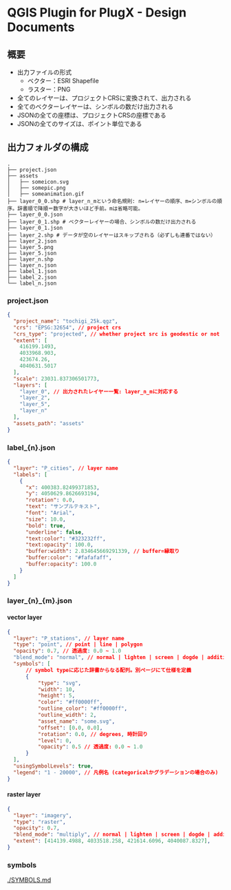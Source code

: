 # QGIS Plugin for PlugX - Design Documents

## 概要

- 出力ファイルの形式
  - ベクター：ESRI Shapefile
  - ラスター：PNG
- 全てのレイヤーは、プロジェクトCRSに変換されて、出力される
- 全てのベクターレイヤーは、シンボルの数だけ出力される
- JSONの全ての座標は、プロジェクトCRSの座標である
- JSONの全てのサイズは、ポイント単位である

## 出力フォルダの構成

```planetext
.
├── project.json
├── assets
│   ├── someicon.svg
│   ├── somepic.png
│   ├── someanimation.gif
├── layer_0_0.shp # layer_n_mという命名規則: n=レイヤーの順序、m=シンボルの順序。辞書順で降順＝数字が大きいほど手前。mは省略可能。
├── layer_0_0.json
├── layer_0_1.shp # ベクターレイヤーの場合、シンボルの数だけ出力される
├── layer_0_1.json
├── layer_2.shp # データが空のレイヤーはスキップされる（必ずしも連番ではない）
├── layer_2.json
├── layer_5.png
├── layer_5.json
├── layer_n.shp
├── layer_n.json
├── label_1.json
├── label_2.json
└── label_n.json
```

### project.json

```json
{
  "project_name": "tochigi_25k.qgz",
  "crs": "EPSG:32654", // project crs
  "crs_type": "projected", // whether project src is geodestic or not
  "extent": [
    416199.1493,
    4033968.903,
    423674.26,
    4040631.5017
  ],
  "scale": 23031.837306501773,
  "layers": [
    "layer_0", // 出力されたレイヤー一覧: layer_n_mに対応する
    "layer_2",
    "layer_5",
    "layer_n"
  ],
  "assets_path": "assets"
}
```

### label_{n}.json

```json
{
  "layer": "P_cities", // layer name
  "labels": [
    {
      "x": 400383.82499371853,
      "y": 4050629.8626693194,
      "rotation": 0.0,
      "text": "サンプルテキスト",
      "font": "Arial",
      "size": 10.0,
      "bold": true,
      "underline": false,
      "text:color": "#323232ff",
      "text:opacity": 100.0,
      "buffer:width": 2.834645669291339, // buffer=縁取り
      "buffer:color": "#fafafaff",
      "buffer:opacity": 100.0
    }
  ]
}
```

### layer_{n}_{m}.json

#### vector layer

```json
{
  "layer": "P_stations", // layer name
  "type": "point", // point | line | polygon
  "opacity": 0.7, // 透過度: 0.0 ~ 1.0
  "blend_mode": "normal", // normal | lighten | screen | dogde | addition | darken | multiply | burn | overlay | soft_light | hard_light | difference | subtract
  "symbols": [
      // symbol typeに応じた辞書からなる配列。別ページにて仕様を定義
      {
          "type": "svg",
          "width": 10,
          "height": 5,
          "color": "#ff0000ff",
          "outline_color": "#ff0000ff",
          "outline_width": 2,
          "asset_name": "some.svg",
          "offset": [0.0, 0.0],
          "rotation": 0.0, // degrees, 時計回り
          "level": 0,
          "opacity": 0.5 // 透過度: 0.0 ~ 1.0
      }
  ],
  "usingSymbolLevels": true,
  "legend": "1 - 20000", // 凡例名 (categoricalかグラデーションの場合のみ)
}
```

#### raster layer

```json
{
  "layer": "imagery",
  "type": "raster",
  "opacity": 0.7,
  "blend_mode": "multiply", // normal | lighten | screen | dogde | addition | darken | multiply | burn | overlay | soft_light | hard_light | difference | subtract
  "extent": [414139.4988, 4033518.258, 421614.6096, 4040087.8327],
}
```

### symbols

[./SYMBOLS.md](./SYMBOLS.md)